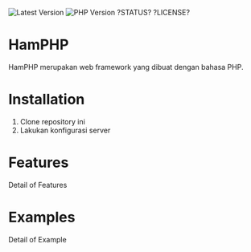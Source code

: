 ![Latest Version](https://img.shields.io/badge/hamPHP-0.0.1%20--%20PHP%20Framework-red.svg)
![PHP Version](https://img.shields.io/badge/PHP%20Version-7.1-yellowgreen.svg)
?STATUS?
?LICENSE?

# HamPHP

HamPHP merupakan web framework yang dibuat dengan bahasa PHP.


Installation
============

1. Clone repository ini
2. Lakukan konfigurasi server

Features
========

Detail of Features


Examples
========

Detail of Example
